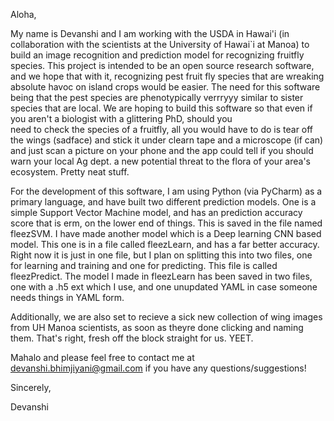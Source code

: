 Aloha,

My name is Devanshi and I am working with the USDA in Hawai'i (in collaboration with the scientists at the University of Hawai`i at Manoa) to build 
an image recognition and prediction model for recognizing fruitfly species.
This project is intended to be an open source research software, and we hope that with it, recognizing pest fruit fly species that are wreaking 
absolute havoc on island crops would be easier. The need for this software being that the pest species are phenotypically verrryyy similar to 
sister species that are local. We are hoping to build this software so that even if you aren't a biologist with a glittering PhD, should you  
need to check the species of a fruitfly, all you would have to do is tear off the wings (sadface) and stick it under clearn tape and a microscope 
(if can) and just scan a picture on your phone and the app could tell if you should warn your local Ag dept. a new potential threat to the flora 
of your area's ecosystem. Pretty neat stuff.
  
For the development of this software, I am using Python (via PyCharm) as a primary language, and have built two different prediction models.
One is a simple Support Vector Machine model, and has an prediction accuracy score that is erm, on the lower end of things. This is saved in the file named fleezSVM.
I have made another model which is a Deep learning CNN based model. This one is in a file called fleezLearn, and has a far better accuracy. Right now it is just in one file,
but I plan on splitting this into two files, one for learning and training and one for predicting. This file is called fleezPredict. 
The model I made in fleezLearn has been saved in two files, one with a .h5 ext which I use, and one unupdated YAML in case someone needs things in YAML form.

Additionally, we are also set to recieve a sick new collection of wing images from UH Manoa scientists, as soon as theyre done clicking and
naming them. That's right, fresh off the block straight for us. YEET.

Mahalo and please feel free to contact me at devanshi.bhimjiyani@gmail.com if you have any questions/suggestions!


Sincerely,

Devanshi